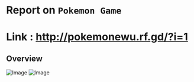 # Report on `Pokemon Game`

# Link : http://pokemonewu.rf.gd/?i=1

## Overview
![Image](https://github.com/user-attachments/assets/0142a0dd-4b70-489f-acee-f38610853bec)
![Image](https://github.com/user-attachments/assets/5bfffbf1-e5ee-47f7-a3c8-7de245908c2c)
